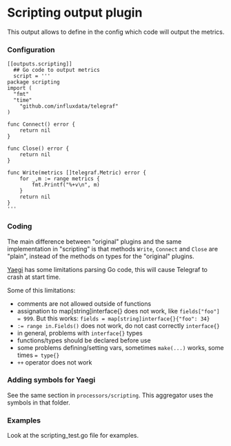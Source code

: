 # Scripting output plugin

This output allows to define in the config which code will output the metrics.

### Configuration
```
[[outputs.scripting]]
  ## Go code to output metrics
  script = '''
package scripting
import (
  "fmt"
  "time"
	"github.com/influxdata/telegraf"
)

func Connect() error {
	return nil
}

func Close() error {
	return nil
}

func Write(metrics []telegraf.Metric) error {
	for _,m := range metrics {
		fmt.Printf("%+v\n", m)
	}
	return nil
}
'''
```

### Coding
The main difference between "original" plugins and the same implementation in "scripting" is that methods ``Write``, ``Connect`` and ``Close`` are "plain", instead of the methods on types for the "original" plugins.

[Yaegi](https://github.com/containous/yaegi) has some limitations parsing Go code, this will cause Telegraf to crash at start time.

Some of this limitations:
 - comments are not allowed outside of functions
 - assignation to map[string]interface{} does not work, like ``fields["foo"] = 999``. But this works: ``fields = map[string]interface{}{"foo": 34}``
 - ``:= range in.Fields()`` does not work, do not cast correctly ``interface{}``
 - in general, problems with ``interface{}`` types
 - functions/types should be declared before use
 - some problems defining/setting vars, sometimes ``make(...)`` works, some times ``= type{}``
 - ``++`` operator does not work

### Adding symbols for Yaegi
See the same section in ``processors/scripting``. This aggregator uses the symbols in that folder.

### Examples
Look at the scripting_test.go file for examples.
